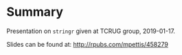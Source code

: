 # Summary

Presentation on `stringr` given at TCRUG group, 2019-01-17.

Slides can be found at: http://rpubs.com/mpettis/458279


